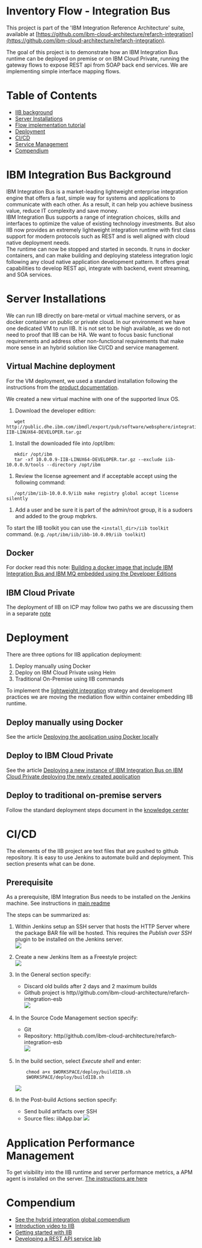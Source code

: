 # Inventory Flow - Integration Bus

This project is part of the 'IBM Integration Reference Architecture' suite, available at [https://github.com/ibm-cloud-architecture/refarch-integration](https://github.com/ibm-cloud-architecture/refarch-integration).

The goal of this project is to demonstrate how an IBM Integration Bus runtime can be deployed on premise or on IBM Cloud Private, running the gateway flows to expose REST api from SOAP back end services. We are implementing simple interface mapping flows.

# Table of Contents
* [IIB background](#ibm-integration-bus-background)
* [Server Installations](#server-installation)
* [Flow implementation tutorial](./docs/tutorial/README.md)
* [Deployment](#deployment)
* [CI/CD](#cicd)
* [Service Management](https://github.com/ibm-cloud-architecture/refarch-integration-esb#application-performance-management)
* [Compendium](https://github.com/ibm-cloud-architecture/refarch-integration#compendium)

# IBM Integration Bus Background

IBM Integration Bus is a market-leading lightweight enterprise integration engine that offers a fast, simple way for systems and applications to communicate with each other. As a result, it can help you achieve business value, reduce IT complexity and save money.  
IBM Integration Bus supports a range of integration choices, skills and interfaces to optimize the value of existing technology investments. But also IIB now provides an extremely lightweight integration runtime with first class support for modern protocols such as REST and is well aligned with cloud native deployment needs.  
The runtime can now be stopped and started in seconds. It runs in docker containers, and can make building and deploying stateless integration logic following any cloud native application development pattern. It offers great capabilities to develop REST api, integrate with backend, event streaming, and SOA services.  

# Server Installations
We can run IIB directly on bare-metal or virtual machine servers, or as docker container on public or private cloud. In our environment we have one dedicated VM to run IIB. It is not set to be high available, as we do not need to proof that IIB can be HA. We want to focus basic functional requirements and address other non-functional requirements that make more sense in an hybrid solution like CI/CD and service management.

## Virtual Machine deployment
For the VM deployment, we used a standard installation following the instructions from the [product documentation](https://www.ibm.com/support/knowledgecenter/en/SSMKHH_10.0.0/com.ibm.etools.mft.doc/bh25992_.htm).

We created a new virtual machine with one of the supported linux OS.
1. Download the developer edition:    
```
   wget http://public.dhe.ibm.com/ibmdl/export/pub/software/websphere/integration/10.0.0.9-IIB-LINUX64-DEVELOPER.tar.gz
```

1. Install the downloaded file into /opt/ibm:
```
   mkdir /opt/ibm
   tar -xf 10.0.0.9-IIB-LINUX64-DEVELOPER.tar.gz --exclude iib-10.0.0.9/tools --directory /opt/ibm
```
1. Review the license agreement and if acceptable accept using the following
command:
```
   /opt/ibm/iib-10.0.0.9/iib make registry global accept license silently     
```
1. Add a user and be sure it is part of the admin/root group, it is a sudoers and added to the group mqbrkrs.

To start the IIB toolkit you can use the `<install_dir>/iib toolkit` command. (e.g. `/opt/ibm/iib/ibb-10.0.09/iib toolkit`)

## Docker
For docker read this note: [Building a docker image that include IBM Integration Bus and IBM MQ embedded using the Developer Editions](docker/README.md)

## IBM Cloud Private
The deployment of IIB on ICP may follow two paths we are discussing them in a separate [note](docs/icp/README.md)


# Deployment
There are three options for IIB application deployment:
1. Deploy manually using Docker
2. Deploy on IBM Cloud Private using Helm
3. Traditional On-Premise using IIB commands

To implement the [lightweight integration](https://developer.ibm.com/integration/blog/2017/03/31/lightweight-integration-iib/)  strategy and development practices we are moving the mediation flow within container embedding IIB runtime.

## Deploy manually using Docker
See the article [Deploying the application using Docker locally](deploy/README.md)

## Deploy to IBM Cloud Private
See the article [Deploying a new instance of IBM Integration Bus on IBM Cloud Private deploying the newly created application](docs/icp/README.md)

## Deploy to traditional on-premise servers
Follow the standard deployment steps document in the [knowledge center](https://www.ibm.com/support/knowledgecenter/en/SSMKHH_10.0.0/com.ibm.etools.mft.doc/af03890_.htm)

# CI/CD

The elements of the IIB project are text files that are pushed to github repository. It is easy to use Jenkins to automate build and deployment. This section presents what can be done.

## Prerequisite
As a prerequisite, IBM Integration Bus needs to be installed on the Jenkins machine. See instructions
in [main readme](https://github.com/ibm-cloud-architecture/refarch-integration-esb#virtual-machine-deployment)  

The steps can be summarized as:
1. Within Jenkins setup an SSH server that hosts the HTTP Server where the package BAR file will be hosted. This requires the *Publish over SSH* plugin to be installed on the Jenkins server.     
   ![](docs/SSHJenkinsSetup.png)

1. Create a new Jenkins Item as a Freestyle project:         
   ![](docs/JenkinsItem.png)

1. In the General section specify:    
   * Discard old builds after 2 days and 2 maximum builds
   * Github project is http//github.com/ibm-cloud-architecture/refarch-integration-esb  
   ![](docs/JenkinsJobPart1.png)

1. In the Source Code Management section specify:
   * Git
   * Repository: http//github.com/ibm-cloud-architecture/refarch-integration-esb       
   ![](docs/JenkinsJobPart2SourceCode.png)    

1. In the build section, select *Execute shell* and enter:     
   ```
       chmod a+x $WORKSPACE/deploy/buildIIB.sh
       $WORKSPACE/deploy/buildIIB.sh
   ```
   ![](docs/JenkinsJobPart3Build.png)

1. In the Post-build Actions section specify:
   * Send build artifacts over SSH
   * Source files: iibApp.bar
   ![](docs/JenkinsJobPart4PostBuildAction.png)


# Application Performance Management

To get visibility into the IIB runtime and server performance metrics, a APM agent is installed on the server.
[The instructions are here](https://www.ibm.com/support/knowledgecenter/SSHLNR_8.1.4/com.ibm.pm.doc/install/iib_linux_aix_config_agent.htm#iib_linux_aix_config_agent)

# Compendium
* [See the hybrid integration global compendium](https://github.com/ibm-cloud-architecture/refarch-integration/blob/master/docs/compendium.md)
* [Introduction video to IIB](https://www.youtube.com/watch?v=qQvT4kJoPTM)
* [Getting started with IIB](https://developer.ibm.com/integration/docs/ibm-integration-bus/get-started/get-started-with-ibm-integration-bus-for-developers/)
* [Developing a REST API service lab](https://developer.ibm.com/integration/docs/ibm-integration-bus/self-study-labs/iib10-lab-2-developing-a-rest-api-service/)
